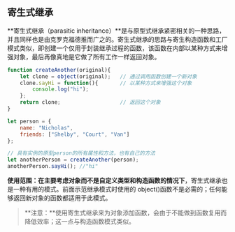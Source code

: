 ## 寄生式继承

**寄生式继承（parasitic inheritance）**是与原型式继承紧密相关的一种思路，并且同样也是由克罗克福德推而广之的。寄生式继承的思路与寄生构造函数和工厂模式类似，即创建一个仅用于封装继承过程的函数，该函数在内部以某种方式来增强对象，最后再像真地是它做了所有工作一样返回对象。

```js
function createAnother(original){
	let clone = object(original); 	// 通过调用函数创建一个新对象
	clone.sayHi = function(){ 		// 以某种方式来增强这个对象
		console.log("hi");
	};
	return clone; 					// 返回这个对象
}

let person = {
	name: "Nicholas",
	friends: ["Shelby", "Court", "Van"]
};

// 具有实例的原型person的所有属性和方法，也有自己的方法
let anotherPerson = createAnother(person);
anotherPerson.sayHi(); //"hi"
```

**使用范围：**在主要考虑对象而**不是自定义类型和构造函数的情况下**，寄生式继承也是一种有用的模式。前面示范继承模式时使用的 object()函数不是必需的；任何能够返回新对象的函数都适用于此模式。

> **注意：**使用寄生式继承来为对象添加函数，会由于不能做到函数复用而降低效率；这一点与构造函数模式类似。

 

 

 

 

 